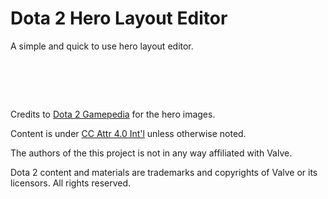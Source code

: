 Dota 2 Hero Layout Editor
=======

A simple and quick to use hero layout editor.

&nbsp;
=======

Credits to [Dota 2 Gamepedia](http://dota2.gamepedia.com) for the hero images.

Content is under [CC Attr 4.0 Int'l](http://creativecommons.org/licenses/by/4.0) unless otherwise noted.

The authors of the this project is not in any way affiliated with Valve.

Dota 2 content and materials are trademarks and copyrights of Valve or its licensors. All rights reserved.
